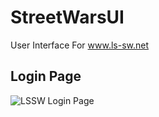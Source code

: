 # StreetWarsUI
User Interface For www.ls-sw.net
## Login Page
![LSSW Login Page](https://imgur.com/tYRvIrv "Login Page")
